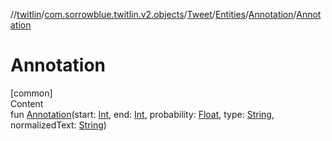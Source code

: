 //[twitlin](../../../../index.md)/[com.sorrowblue.twitlin.v2.objects](../../../index.md)/[Tweet](../../index.md)/[Entities](../index.md)/[Annotation](index.md)/[Annotation](-annotation.md)



# Annotation  
[common]  
Content  
fun [Annotation](-annotation.md)(start: [Int](https://kotlinlang.org/api/latest/jvm/stdlib/kotlin/-int/index.html), end: [Int](https://kotlinlang.org/api/latest/jvm/stdlib/kotlin/-int/index.html), probability: [Float](https://kotlinlang.org/api/latest/jvm/stdlib/kotlin/-float/index.html), type: [String](https://kotlinlang.org/api/latest/jvm/stdlib/kotlin/-string/index.html), normalizedText: [String](https://kotlinlang.org/api/latest/jvm/stdlib/kotlin/-string/index.html))  



